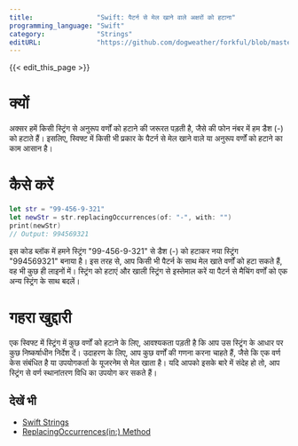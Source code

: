 ```yaml
---
title:                "Swift: पैटर्न से मेल खाने वाले अक्षरों को हटाना"
programming_language: "Swift"
category:             "Strings"
editURL:              "https://github.com/dogweather/forkful/blob/master/content/hi/swift/deleting-characters-matching-a-pattern.md"
---
```


{{< edit_this_page >}}

# क्यों

अक्सर हमें किसी स्ट्रिंग से अनुरूप वर्णों को हटाने की जरूरत पड़ती है, जैसे की फोन नंबर में हम डैश (-) को हटाते हैं। इसलिए, स्विफ्ट में किसी भी प्रकार के पैटर्न से मेल खाने वाले या अनुरूप वर्णों को हटाने का काम आसान है।

# कैसे करें

```Swift
let str = "99-456-9-321"
let newStr = str.replacingOccurrences(of: "-", with: "")
print(newStr)
// Output: 994569321
```

इस कोड ब्लॉक में हमने स्ट्रिंग "99-456-9-321" से डैश (-) को हटाकर नया स्ट्रिंग "994569321"  बनाया है। इस तरह से, आप किसी भी पैटर्न के साथ मेल खाते वर्णों को हटा सकते हैं, वह भी कुछ ही लाइनों में। स्ट्रिंग को हटाएं और खाली स्ट्रिंग से इस्तेमाल करें या पैटर्न से मैचिंग वर्णों को एक अन्य स्ट्रिंग के साथ बदलें।

# गहरा खुद्दारी

एक स्विफ्ट में स्ट्रिंग में कुछ वर्णों को हटाने के लिए, आवश्यकता पड़ती है कि आप उस स्ट्रिंग के आधार पर कुछ निष्कर्षाधीन निर्देश दें। उदाहरण के लिए, आप कुछ वर्णों की गणना करना चाहते हैं, जैसे कि एक वर्ण केस संबंधित है या उपयोगकर्ता के यूजरनेम से मेल खाता है। यदि आपको इसके बारे में संदेह हो तो, आप स्ट्रिंग से वर्ण स्थानांतरण विधि का उपयोग कर सकते हैं।

## देखें भी

- [Swift Strings](https://www.tutorialspoint.com/swift/swift_strings.htm)
- [ReplacingOccurrences(in:) Method](https://developer.apple.com/documentation/foundation/nsstring/1409543-replacingoccurrences)